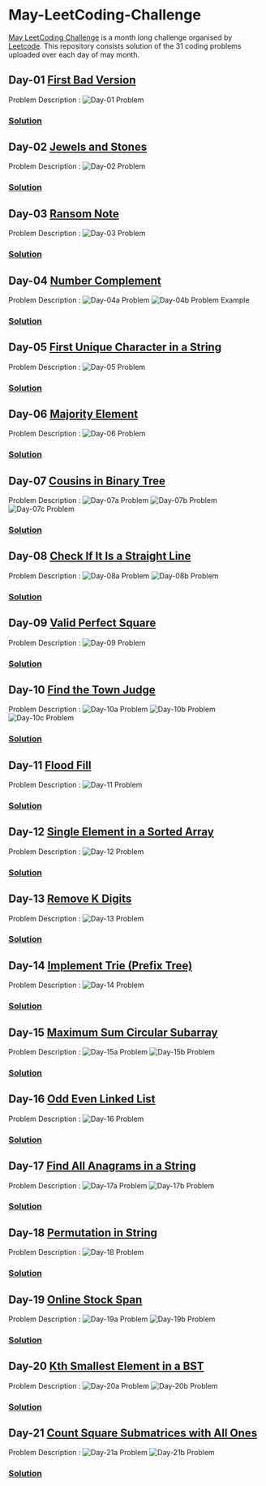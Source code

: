 # May-LeetCoding-Challenge
[May LeetCoding Challenge](https://leetcode.com/explore/challenge/card/may-leetcoding-challenge/) is a month long challenge organised by [Leetcode](https://leetcode.com/). This repository consists solution of the 31 coding problems uploaded over each day of may month.

## Day-01 [First Bad Version](https://leetcode.com/explore/challenge/card/may-leetcoding-challenge/534/week-1-may-1st-may-7th/3316/)
Problem Description :
![Day-01 Problem](../assets/Day-01.png?raw=true)
### [Solution](https://github.com/yashrt/May-LeetCoding-Challenge/blob/master/Day-01.cpp)

## Day-02 [Jewels and Stones](https://leetcode.com/explore/challenge/card/may-leetcoding-challenge/534/week-1-may-1st-may-7th/3317/)
Problem Description :
![Day-02 Problem](../assets/Day-02.png?raw=true)
### [Solution](https://github.com/yashrt/May-LeetCoding-Challenge/blob/master/Day-02.cpp)
  
## Day-03 [Ransom Note](https://leetcode.com/explore/challenge/card/may-leetcoding-challenge/534/week-1-may-1st-may-7th/3318/)
Problem Description :
![Day-03 Problem](../assets/Day-03.png?raw=true)
### [Solution](https://github.com/yashrt/May-LeetCoding-Challenge/blob/master/Day-03.cpp)
  
## Day-04 [Number Complement](https://leetcode.com/explore/challenge/card/may-leetcoding-challenge/534/week-1-may-1st-may-7th/3319/)
Problem Description :
![Day-04a Problem](../assets/Day-04(a).png?raw=true)
![Day-04b Problem Example](../assets/Day-04(b).png?raw=true)
### [Solution](https://github.com/yashrt/May-LeetCoding-Challenge/blob/master/Day-04.cpp)

## Day-05 [First Unique Character in a String](https://leetcode.com/explore/challenge/card/may-leetcoding-challenge/534/week-1-may-1st-may-7th/3320/)
Problem Description :
![Day-05 Problem](../assets/Day-05.png?raw=true)
### [Solution](https://github.com/yashrt/May-LeetCoding-Challenge/blob/master/Day-05.cpp)

## Day-06 [Majority Element](https://leetcode.com/explore/challenge/card/may-leetcoding-challenge/534/week-1-may-1st-may-7th/3321/)
Problem Description :
![Day-06 Problem](../assets/Day-06.png?raw=true)
### [Solution](https://github.com/yashrt/May-LeetCoding-Challenge/blob/master/Day-06.cpp)

## Day-07 [Cousins in Binary Tree](https://leetcode.com/explore/challenge/card/may-leetcoding-challenge/534/week-1-may-1st-may-7th/3322/)
Problem Description :
![Day-07a Problem](../assets/Day-07a.png?raw=true)
![Day-07b Problem](../assets/Day-07b.png?raw=true)
![Day-07c Problem](../assets/Day-07c.png?raw=true)
### [Solution](https://github.com/yashrt/May-LeetCoding-Challenge/blob/master/Day-07.cpp)

## Day-08 [Check If It Is a Straight Line](https://leetcode.com/explore/challenge/card/may-leetcoding-challenge/535/week-2-may-8th-may-14th/3323/)
Problem Description :
![Day-08a Problem](../assets/Day-08a.png?raw=true)
![Day-08b Problem](../assets/Day-08b.png?raw=true)
### [Solution](https://github.com/yashrt/May-LeetCoding-Challenge/blob/master/Day-08.cpp)

## Day-09 [Valid Perfect Square](https://leetcode.com/explore/challenge/card/may-leetcoding-challenge/535/week-2-may-8th-may-14th/3324/)
Problem Description :
![Day-09 Problem](../assets/Day-09.png?raw=true)
### [Solution](https://github.com/yashrt/May-LeetCoding-Challenge/blob/master/Day-09.cpp)

## Day-10 [Find the Town Judge](https://leetcode.com/explore/challenge/card/may-leetcoding-challenge/535/week-2-may-8th-may-14th/3325/)
Problem Description :
![Day-10a Problem](../assets/Day-10a.png?raw=true)
![Day-10b Problem](../assets/Day-10b.png?raw=true)
![Day-10c Problem](../assets/Day-10c.png?raw=true)
### [Solution](https://github.com/yashrt/May-LeetCoding-Challenge/blob/master/Day-10.cpp)

## Day-11 [Flood Fill](https://leetcode.com/explore/challenge/card/may-leetcoding-challenge/535/week-2-may-8th-may-14th/3326/)
Problem Description :
![Day-11 Problem](../assets/Day-11.png?raw=true)
### [Solution](https://github.com/yashrt/May-LeetCoding-Challenge/blob/master/Day-11.cpp)


## Day-12 [Single Element in a Sorted Array](https://leetcode.com/explore/challenge/card/may-leetcoding-challenge/535/week-2-may-8th-may-14th/3327/)
Problem Description :
![Day-12 Problem](../assets/Day-12.png?raw=true)
### [Solution](https://github.com/yashrt/May-LeetCoding-Challenge/blob/master/Day-12.cpp)


## Day-13 [Remove K Digits](https://leetcode.com/explore/challenge/card/may-leetcoding-challenge/535/week-2-may-8th-may-14th/3328/)
Problem Description :
![Day-13 Problem](../assets/Day-13.png?raw=true)
### [Solution](https://github.com/yashrt/May-LeetCoding-Challenge/blob/master/Day-13.cpp)

## Day-14 [Implement Trie (Prefix Tree)](https://leetcode.com/explore/challenge/card/may-leetcoding-challenge/535/week-2-may-8th-may-14th/3329/)
Problem Description :
![Day-14 Problem](../assets/Day-14.png?raw=true)
### [Solution](https://github.com/yashrt/May-LeetCoding-Challenge/blob/master/Day-14.cpp)

## Day-15 [Maximum Sum Circular Subarray](https://leetcode.com/explore/challenge/card/may-leetcoding-challenge/536/week-3-may-15th-may-21st/3330/)
Problem Description :
![Day-15a Problem](../assets/Day-15a.png?raw=true)
![Day-15b Problem](../assets/Day-15b.png?raw=true)
### [Solution](https://github.com/yashrt/May-LeetCoding-Challenge/blob/master/Day-15.cpp)

## Day-16 [Odd Even Linked List](https://leetcode.com/explore/challenge/card/may-leetcoding-challenge/536/week-3-may-15th-may-21st/3331/)
Problem Description :
![Day-16 Problem](../assets/Day-16.png?raw=true)
### [Solution](https://github.com/yashrt/May-LeetCoding-Challenge/blob/master/Day-16.cpp)

## Day-17 [Find All Anagrams in a String](https://leetcode.com/explore/challenge/card/may-leetcoding-challenge/536/week-3-may-15th-may-21st/3332/)
Problem Description :
![Day-17a Problem](../assets/Day-17a.png?raw=true)
![Day-17b Problem](../assets/Day-17b.png?raw=true)
### [Solution](https://github.com/yashrt/May-LeetCoding-Challenge/blob/master/Day-17.cpp)

## Day-18 [Permutation in String](https://leetcode.com/explore/challenge/card/may-leetcoding-challenge/536/week-3-may-15th-may-21st/3333/)
Problem Description :
![Day-18 Problem](../assets/Day-18.png?raw=true)
### [Solution](https://github.com/yashrt/May-LeetCoding-Challenge/blob/master/Day-18.cpp)

## Day-19 [Online Stock Span](https://leetcode.com/explore/challenge/card/may-leetcoding-challenge/536/week-3-may-15th-may-21st/3334/)
Problem Description :
![Day-19a Problem](../assets/Day-19a.png?raw=true)
![Day-19b Problem](../assets/Day-19b.png?raw=true)
### [Solution](https://github.com/yashrt/May-LeetCoding-Challenge/blob/master/Day-19.cpp)

## Day-20 [Kth Smallest Element in a BST](https://leetcode.com/explore/featured/card/may-leetcoding-challenge/536/week-3-may-15th-may-21st/3335/)
Problem Description :
![Day-20a Problem](../assets/Day-20a.png?raw=true)
![Day-20b Problem](../assets/Day-20b.png?raw=true)
### [Solution](https://github.com/yashrt/May-LeetCoding-Challenge/blob/master/Day-20.cpp)

## Day-21 [Count Square Submatrices with All Ones](https://leetcode.com/explore/challenge/card/may-leetcoding-challenge/536/week-3-may-15th-may-21st/3336/)
Problem Description :
![Day-21a Problem](../assets/Day-21a.png?raw=true)
![Day-21b Problem](../assets/Day-21b.png?raw=true)
### [Solution](https://github.com/yashrt/May-LeetCoding-Challenge/blob/master/Day-21.cpp)
